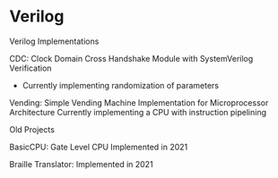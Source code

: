 # Verilog
Verilog Implementations

CDC: 
Clock Domain Cross Handshake Module with SystemVerilog Verification
- Currently implementing randomization of parameters

Vending:
Simple Vending Machine Implementation for Microprocessor Architecture
Currently implementing a CPU with instruction pipelining

Old Projects

BasicCPU: 
Gate Level CPU Implemented in 2021

Braille Translator:
Implemented in 2021

